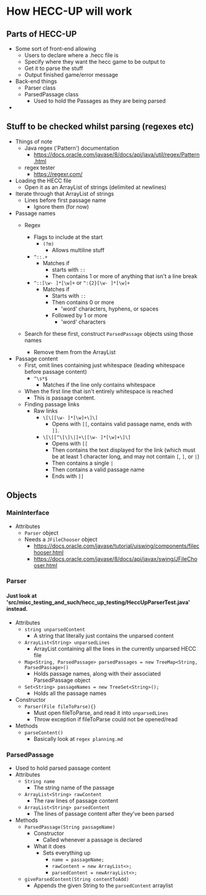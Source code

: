 # How HECC-UP will work

## Parts of HECC-UP

* Some sort of front-end allowing
    * Users to declare where a .hecc file is
    * Specify where they want the hecc game to be output to
    * Get it to parse the stuff
    * Output finished game/error message
* Back-end things
    * Parser class
    * ParsedPassage class
        * Used to hold the Passages as they are being parsed
* 

## Stuff to be checked whilst parsing (regexes etc)

* Things of note
    * Java regex ('Pattern') documentation
        * https://docs.oracle.com/javase/8/docs/api/java/util/regex/Pattern.html
    * regex tester
        * https://regexr.com/
* Loading the HECC file
    * Open it as an ArrayList of strings (delimited at newlines)
* Iterate through that ArrayList of strings
    * Lines before first passage name
        * Ignore them (for now)
* Passage names
    * Regex
        * Flags to include at the start
            * `(?m)`
                * Allows multiline stuff
        * `^::.+`
            * Matches if
                * starts with `::`
                * Then contains 1 or more of anything that isn't a line break
        * `^::[\w- ]*[\w]+` or `^:{2}[\w- ]*[\w]+`
            * Matches if
                * Starts with `::`
                * Then contains 0 or more
                    * 'word' characters, hyphens, or spaces
                * Followed by 1 or more
                    * 'word' characters
        
    * Search for these first, construct `ParsedPassage` objects using those names
        * Remove them from the ArrayList
* Passage content
    * First, omit lines containing just whitespace (leading whitespace before passage content)
        * `^\s*$`
            * Matches if the line only contains whitespace
    * When the first line that isn't entirely whitespace is reached
        * This is passage content.
    * Finding passage links
        * Raw links
            * `\[\[[\w- ]*[\w]+\]\]`
                * Opens with `[[`, contains valid passage name, ends with `]]`.
            * `\[\[[^\[\]\|]+\|[\w- ]*[\w]+\]\]`
                * Opens with `[[`
                * Then contains the text displayed for the link (which must be at least 1 character long, and may not contain `[`, `]`, or `|`)
                * Then contains a single `|`
                * Then contains a valid passage name
                * Ends with `]]`
        
## Objects

### MainInterface

* Attributes
    * `Parser` object
    * Needs a `JFileChooser` object
        * https://docs.oracle.com/javase/tutorial/uiswing/components/filechooser.html
        * https://docs.oracle.com/javase/8/docs/api/javax/swing/JFileChooser.html

### Parser

#### Just look at 'src/misc_testing_and_such/hecc_up_testing/HeccUpParserTest.java' instead.

* Attributes
    * `string unparsedContent`
        * A string that literally just contains the unparsed content
    * `ArrayList<String> unparsedLines`
        * ArrayList containing all the lines in the currently unparsed HECC file
    * `Map<String, ParsedPassage> parsedPassages = new TreeMap<String, ParsedPassage>()`
        * Holds passage names, along with their associated ParsedPassage object
    * `Set<String> passageNames = new TreeSet<String>();`
        * Holds all the passage names
* Constructor
    * `Parser(File fileToParse){}`
        * Must open fileToParse, and read it into `unparsedLines`
        * Throw exception if fileToParse could not be opened/read
* Methods
    * `parseContent()`
        * Basically look at `regex planning.md`



    

### ParsedPassage

* Used to hold parsed passage content
* Attributes
    * `String name`
        * The string name of the passage
    * `ArrayList<String> rawContent`
        * The raw lines of passage content
    * `ArrayList<String> parsedContent`
        * The lines of passage content after they've been parsed
* Methods
    * `ParsedPassage(String passageName)`
        * Constructor
            * Called whenever a passage is declared
        * What it does
            * Sets everything up
                * `name = passageName;`
                * `rawContent = new ArrayList<>;`
                * `parsedContent = newArrayList<>;`
    * `giveParsedContent(String contentToAdd)`
        * Appends the given String to the `parsedContent` arraylist